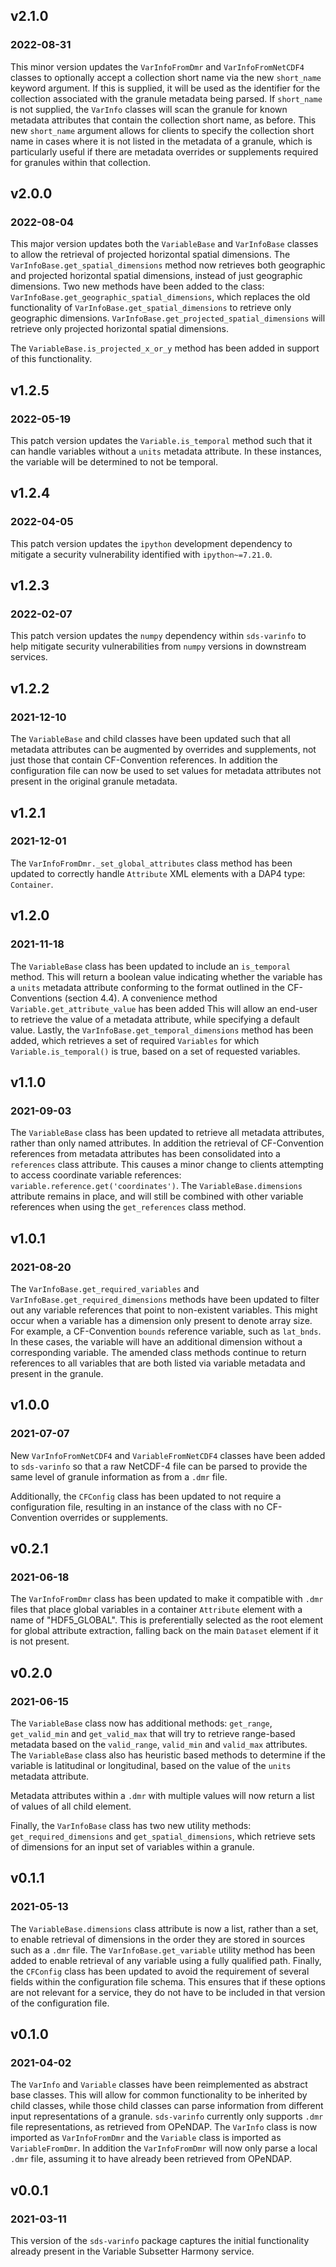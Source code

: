 ## v2.1.0
### 2022-08-31

This minor version updates the `VarInfoFromDmr` and `VarInfoFromNetCDF4`
classes to optionally accept a collection short name via the new `short_name`
keyword argument. If this is supplied, it will be used as the identifier for
the collection associated with the granule metadata being parsed. If
`short_name` is not supplied, the `VarInfo` classes will scan the granule for
known metadata attributes that contain the collection short name, as before.
This new `short_name` argument allows for clients to specify the collection
short name in cases where it is not listed in the metadata of a granule, which
is particularly useful if there are metadata overrides or supplements required
for granules within that collection.

## v2.0.0
### 2022-08-04

This major version updates both the `VariableBase` and `VarInfoBase` classes
to allow the retrieval of projected horizontal spatial dimensions. The
`VarInfoBase.get_spatial_dimensions` method now retrieves both geographic and
projected horizontal spatial dimensions, instead of just geographic dimensions.
Two new methods have been added to the class:
`VarInfoBase.get_geographic_spatial_dimensions`, which replaces the old
functionality of `VarInfoBase.get_spatial_dimensions` to retrieve only
geographic dimensions. `VarInfoBase.get_projected_spatial_dimensions` will
retrieve only projected horizontal spatial dimensions.

The `VariableBase.is_projected_x_or_y` method has been added in support of this
functionality.

## v1.2.5
### 2022-05-19

This patch version updates the `Variable.is_temporal` method such that it can
handle variables without a `units` metadata attribute. In these instances, the
variable will be determined to not be temporal.

## v1.2.4
### 2022-04-05

This patch version updates the `ipython` development dependency to mitigate
a security vulnerability identified with `ipython~=7.21.0`.

## v1.2.3
### 2022-02-07

This patch version updates the `numpy` dependency within `sds-varinfo` to help
mitigate security vulnerabilities from `numpy` versions in downstream services.

## v1.2.2
### 2021-12-10

The `VariableBase` and child classes have been updated such that all metadata
attributes can be augmented by overrides and supplements, not just those that
contain CF-Convention references. In addition the configuration file can now be
used to set values for metadata attributes not present in the original granule
metadata.

## v1.2.1
### 2021-12-01

The `VarInfoFromDmr._set_global_attributes` class method has been updated to
correctly handle `Attribute` XML elements with a DAP4 type: `Container`.

## v1.2.0
### 2021-11-18

The `VariableBase` class has been updated to include an `is_temporal` method.
This will  return a boolean value indicating whether the variable has a `units`
metadata attribute conforming to the format outlined in the CF-Conventions
(section 4.4). A convenience method `Variable.get_attribute_value` has been
added This will allow an end-user to retrieve the value of a metadata
attribute, while specifying a default value. Lastly, the
`VarInfoBase.get_temporal_dimensions` method has been added, which retrieves a
set of required `Variables` for which `Variable.is_temporal()` is true, based
on a set of requested variables.

## v1.1.0
### 2021-09-03

The `VariableBase` class has been updated to retrieve all metadata attributes,
rather than only named attributes. In addition the retrieval of CF-Convention
references from metadata attributes has been consolidated into a `references`
class attribute. This causes a minor change to clients attempting to access
coordinate variable references: `variable.reference.get('coordinates')`. The
`VariableBase.dimensions` attribute remains in place, and will still be
combined with other variable references when using the `get_references` class
method.

## v1.0.1
### 2021-08-20

The `VarInfoBase.get_required_variables` and
`VarInfoBase.get_required_dimensions` methods have been updated to filter out
any variable references that point to non-existent variables. This might occur
when a variable has a dimension only present to denote array size. For example,
a CF-Convention `bounds` reference variable, such as `lat_bnds`. In these
cases, the variable will have an additional dimension without a corresponding
variable. The amended class methods continue to return references to all
variables that are both listed via variable metadata and present in the
granule.

## v1.0.0
### 2021-07-07

New `VarInfoFromNetCDF4` and `VariableFromNetCDF4` classes have been added to
`sds-varinfo` so that a raw NetCDF-4 file can be parsed to provide the same
level of granule information as from a `.dmr` file.

Additionally, the `CFConfig` class has been updated to not require a
configuration file, resulting in an instance of the class with no CF-Convention
overrides or supplements.

## v0.2.1
### 2021-06-18

The `VarInfoFromDmr` class has been updated to make it compatible with `.dmr`
files that place global variables in a container `Attribute` element with a
name of "HDF5_GLOBAL". This is preferentially selected as the root element for
global attribute extraction, falling back on the main `Dataset` element if it
is not present.

## v0.2.0
### 2021-06-15

The `VariableBase` class now has additional methods: `get_range`,
`get_valid_min` and `get_valid_max` that will try to retrieve range-based
metadata based on the `valid_range`, `valid_min` and `valid_max` attributes.
The `VariableBase` class also has heuristic based methods to determine if the
variable is latitudinal or longitudinal, based on the value of the `units`
metadata attribute.

Metadata attributes within a `.dmr` with multiple values will now return a list
of values of all child element.

Finally, the `VarInfoBase` class has two new utility methods:
`get_required_dimensions` and `get_spatial_dimensions`, which retrieve sets of
dimensions for an input set of variables within a granule.

## v0.1.1
### 2021-05-13

The `VariableBase.dimensions` class attribute is now a list, rather than a set,
to enable retrieval of dimensions in the order they are stored in sources such
as a `.dmr` file. The `VarInfoBase.get_variable` utility method has been added
to enable retrieval of any variable using a fully qualified path. Finally, the
`CFConfig` class has been updated to avoid the requirement of several
fields within the configuration file schema. This ensures that if these options
are not relevant for a service, they do not have to be included in that version
of the configuration file.

## v0.1.0
### 2021-04-02

The `VarInfo` and `Variable` classes have been reimplemented as abstract base
classes. This will allow for common functionality to be inherited by child
classes, while those child classes can parse information from different input
representations of a granule. `sds-varinfo` currently only supports `.dmr`
file representations, as retrieved from OPeNDAP. The `VarInfo` class is now
imported as `VarInfoFromDmr` and the `Variable` class is imported as
`VariableFromDmr`. In addition the `VarInfoFromDmr` will now only parse a local
`.dmr` file, assuming it to have already been retrieved from OPeNDAP.

## v0.0.1
### 2021-03-11

This version of the `sds-varinfo` package captures the initial functionality
already present in the Variable Subsetter Harmony service.

